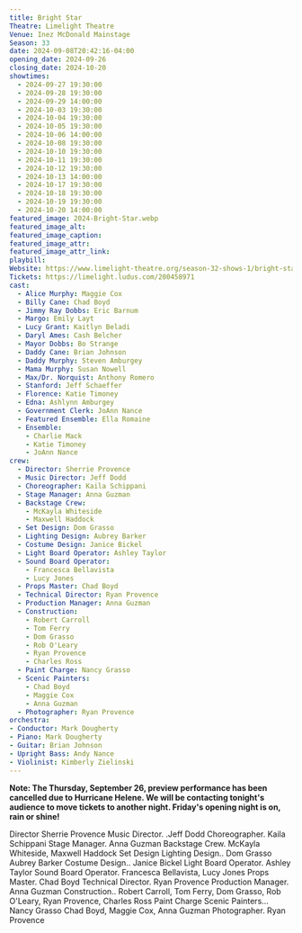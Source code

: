 ```yaml
---
title: Bright Star
Theatre: Limelight Theatre
Venue: Inez McDonald Mainstage
Season: 33
date: 2024-09-08T20:42:16-04:00
opening_date: 2024-09-26
closing_date: 2024-10-20
showtimes:
  - 2024-09-27 19:30:00
  - 2024-09-28 19:30:00
  - 2024-09-29 14:00:00
  - 2024-10-03 19:30:00
  - 2024-10-04 19:30:00
  - 2024-10-05 19:30:00
  - 2024-10-06 14:00:00
  - 2024-10-08 19:30:00
  - 2024-10-10 19:30:00
  - 2024-10-11 19:30:00
  - 2024-10-12 19:30:00
  - 2024-10-13 14:00:00
  - 2024-10-17 19:30:00
  - 2024-10-18 19:30:00
  - 2024-10-19 19:30:00
  - 2024-10-20 14:00:00
featured_image: 2024-Bright-Star.webp
featured_image_alt: 
featured_image_caption: 
featured_image_attr: 
featured_image_attr_link: 
playbill:
Website: https://www.limelight-theatre.org/season-32-shows-1/bright-star
Tickets: https://limelight.ludus.com/200458971
cast:
  - Alice Murphy: Maggie Cox
  - Billy Cane: Chad Boyd
  - Jimmy Ray Dobbs: Eric Barnum
  - Margo: Emily Layt
  - Lucy Grant: Kaitlyn Beladi
  - Daryl Ames: Cash Belcher
  - Mayor Dobbs: Bo Strange
  - Daddy Cane: Brian Johnson
  - Daddy Murphy: Steven Amburgey
  - Mama Murphy: Susan Nowell
  - Max/Dr. Norquist: Anthony Romero
  - Stanford: Jeff Schaeffer
  - Florence: Katie Timoney
  - Edna: Ashlynn Amburgey
  - Government Clerk: JoAnn Nance
  - Featured Ensemble: Ella Romaine
  - Ensemble: 
    - Charlie Mack
    - Katie Timoney
    - JoAnn Nance
crew:
  - Director: Sherrie Provence
  - Music Director: Jeff Dodd
  - Choreographer: Kaila Schippani
  - Stage Manager: Anna Guzman
  - Backstage Crew: 
    - McKayla Whiteside
    - Maxwell Haddock
  - Set Design: Dom Grasso
  - Lighting Design: Aubrey Barker
  - Costume Design: Janice Bickel
  - Light Board Operator: Ashley Taylor
  - Sound Board Operator: 
    - Francesca Bellavista
    - Lucy Jones
  - Props Master: Chad Boyd
  - Technical Director: Ryan Provence
  - Production Manager: Anna Guzman
  - Construction: 
    - Robert Carroll
    - Tom Ferry
    - Dom Grasso
    - Rob O'Leary
    - Ryan Provence
    - Charles Ross
  - Paint Charge: Nancy Grasso
  - Scenic Painters: 
    - Chad Boyd
    - Maggie Cox
    - Anna Guzman
  - Photographer: Ryan Provence
orchestra:
- Conductor: Mark Dougherty
- Piano: Mark Dougherty
- Guitar: Brian Johnson
- Upright Bass: Andy Nance
- Violinist: Kimberly Zielinski
---
```

**Note: The Thursday, September 26, preview performance has been cancelled due to Hurricane Helene. We will be contacting tonight's audience to move tickets to another night. Friday's opening night is on, rain or shine!**

Director
Sherrie Provence
Music Director.
.Jeff Dodd
Choreographer.
Kaila Schippani
Stage Manager.
Anna Guzman
Backstage Crew.
McKayla Whiteside, Maxwell Haddock
Set Design
Lighting Design..
Dom Grasso
Aubrey Barker
Costume Design..
Janice Bickel
Light Board Operator.
Ashley Taylor
Sound Board Operator.
Francesca Bellavista, Lucy Jones
Props Master.
Chad Boyd
Technical Director.
Ryan Provence
Production Manager.
Anna Guzman
Construction..
Robert Carroll, Tom Ferry, Dom Grasso,
Rob O'Leary, Ryan Provence, Charles Ross
Paint Charge
Scenic Painters...
Nancy Grasso
Chad Boyd,
Maggie Cox, Anna Guzman Photographer.
Ryan Provence